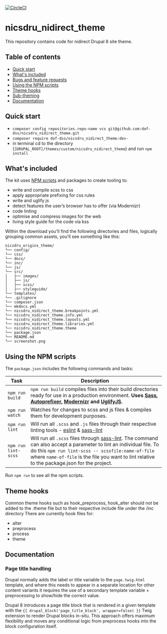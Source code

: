 [![CircleCI](https://circleci.com/gh/dof-dss/nicsdru_nidirect_theme.svg?style=svg)](https://circleci.com/gh/dof-dss/nicsdru_nidirect_theme)

# nicsdru_nidirect_theme
This repository contains code for nidirect Drupal 8 site theme.

## Table of contents

- [Quick start](#quick-start)
- [What's included](#whats-included)
- [Bugs and feature requests](#bugs-and-feature-requests)
- [Using the NPM scripts](#using-the-npm-scripts)
- [Theme hooks](#theme-hooks)
- [Sub-theming](#sub-theming)
- [Documentation](#documentation)

## Quick start
- `composer config repositories.repo-name vcs git@github.com:dof-dss/nicsdru_nidirect_theme.git`
- `composer require dof-dss/nicsdru_nidirect_theme:dev-`
- in terminal cd to the directory (`[DRUPAL_ROOT]/themes/custom/nicsdru_nidirect_theme`) and run `npm install`

## What's included

The kit uses [NPM scripts](https://docs.npmjs.com/misc/scripts) and packages to create tooling to:

* write and compile scss to css
* apply appropriate prefixing for css rules
* write and uglify js
* detect features the user’s browser has to offer (via Modernizr)
* code linting
* optimise and compress images for the web
* living style guide for the code via kss

Within the download you'll find the following directories and files, logically grouping common assets, you'll see something like this:

```
nicsdru_origins_theme/
└── config/
└── css/
└── docs/
└── inc/
└── js/
└── src/
│   ├── images/
│   ├── js/
│   ├── scss/
│   ├── styleguide/
└── templates/
└── .gitignore
└── composer.json
└── mkdocs.yml
└── nicsdru_nidirect_theme.breakpoints.yml
└── nicsdru_nidirect_theme.info.yml
└── nicsdru_nidirect_theme.layouts.yml
└── nicsdru_nidirect_theme.libraries.yml
└── nicsdru_nidirect_theme.theme
└── package.json
└── README.md
└── screenshot.png
```

## Using the NPM scripts
The `package.json` includes the following commands and tasks:

| Task | Description |
| --- | --- |
| `npm run build` | `npm run build` compiles files into their build directories ready for use in a production environment. **Uses [Sass](https://sass-lang.com/), [Autoprefixer][autoprefixer], [Modernizr](https://modernizr.com) and [UglifyJS](https://github.com/mishoo/UglifyJS2).** |
| `npm run watch` | Watches for changes to scss and js files & compiles them for development purposes.|
| `npm run lint`  | Will run all `.scss` and `.js` files through their respective linting tools - [eslint]() & [sass-lint](https://github.com/sasstools/sass-lint) |
| `npm run lint-scss`  | Will run all `.scss` files through [sass-lint](https://github.com/sasstools/sass-lint). The command can also accept a parameter to lint an individual file. To do this `npm run lint-scss -- scssfile:name-of-file` where `name-of-file` is the file you want to lint relative to the package.json for the project. |

Run `npm run` to see all the npm scripts.

## Theme hooks

Common theme hooks such as hook_preprocess, hook_alter should not be added to
the .theme file but to their respective include file under the /inc directory
There are currently hook files for:
- alter
- preprocess
- process
- theme

## Documentation

### Page title handling

Drupal normally adds the label or title variable to the `page.twig.html` template, and where this needs to appear in
a separate location for other content variants it requires the use of a secondary template variable + preprocessing
to show/hide the correct value.

Drupal 8 introduces a page title block that is rendered in a given template with the `{{ drupal_block('page_title_block', wrapper=false) }}`
Twig extension to render Drupal blocks in-situ. This approach offers maximum flexibility and moves any conditional
logic from preprocess hooks into the block configuration itself.

[autoprefixer]: https://github.com/postcss/autoprefixer



